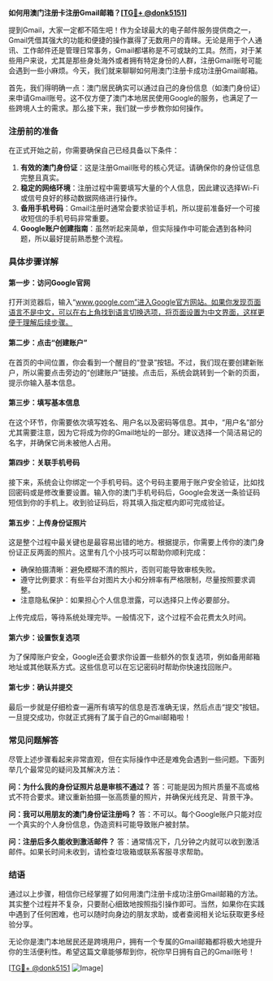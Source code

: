**如何用澳门注册卡注册Gmail邮箱？[[TG💪+ @donk5151](https://t.me/s/donk5151)]**

提到Gmail，大家一定都不陌生吧！作为全球最大的电子邮件服务提供商之一，Gmail凭借其强大的功能和便捷的操作赢得了无数用户的青睐。无论是用于个人通讯、工作邮件还是管理日常事务，Gmail都堪称是不可或缺的工具。然而，对于某些用户来说，尤其是那些身处海外或者拥有特定身份的人群，注册Gmail账号可能会遇到一些小麻烦。今天，我们就来聊聊如何用澳门注册卡成功注册Gmail邮箱。

首先，我们得明确一点：澳门居民确实可以通过自己的身份信息（如澳门身份证）来申请Gmail账号。这不仅方便了澳门本地居民使用Google的服务，也满足了一些跨境人士的需求。那么接下来，我们就一步步教你如何操作。

### 注册前的准备

在正式开始之前，你需要确保自己已经具备以下条件：

1. **有效的澳门身份证**：这是注册Gmail账号的核心凭证。请确保你的身份证信息完整且真实。
2. **稳定的网络环境**：注册过程中需要填写大量的个人信息，因此建议选择Wi-Fi或信号良好的移动数据网络进行操作。
3. **备用手机号码**：Gmail注册时通常会要求验证手机，所以提前准备好一个可接收短信的手机号码非常重要。
4. **Google账户创建指南**：虽然听起来简单，但实际操作中可能会遇到各种问题，所以最好提前熟悉整个流程。

### 具体步骤详解

#### 第一步：访问Google官网

打开浏览器后，输入“www.google.com”进入Google官方网站。如果你发现页面语言不是中文，可以在右上角找到语言切换选项，将页面设置为中文界面，这样更便于理解后续步骤。

#### 第二步：点击“创建账户”

在首页的中间位置，你会看到一个醒目的“登录”按钮。不过，我们现在要创建新账户，所以需要点击旁边的“创建账户”链接。点击后，系统会跳转到一个新的页面，提示你输入基本信息。

#### 第三步：填写基本信息

在这个环节，你需要依次填写姓名、用户名以及密码等信息。其中，“用户名”部分尤其需要注意，因为它将成为你的Gmail地址的一部分。建议选择一个简洁易记的名字，并确保它尚未被他人占用。

#### 第四步：关联手机号码

接下来，系统会让你绑定一个手机号码。这个号码主要用于账户安全验证，比如找回密码或是修改重要设置。输入你的澳门手机号码后，Google会发送一条验证码短信到你的手机上。收到验证码后，将其填入指定框内即可完成验证。

#### 第五步：上传身份证照片

这是整个过程中最关键也是最容易出错的地方。根据提示，你需要上传你的澳门身份证正反两面的照片。这里有几个小技巧可以帮助你顺利完成：

- 确保拍摄清晰：避免模糊不清的照片，否则可能导致审核失败。
- 遵守比例要求：有些平台对图片大小和分辨率有严格限制，尽量按照要求调整。
- 注意隐私保护：如果担心个人信息泄露，可以选择只上传必要部分。

上传完成后，等待系统处理完毕。一般情况下，这个过程不会花费太久时间。

#### 第六步：设置恢复选项

为了保障账户安全，Google还会要求你设置一些额外的恢复选项，例如备用邮箱地址或其他联系方式。这些信息可以在忘记密码时帮助你快速找回账户。

#### 第七步：确认并提交

最后一步就是仔细检查一遍所有填写的信息是否准确无误，然后点击“提交”按钮。一旦提交成功，你就正式拥有了属于自己的Gmail邮箱啦！

### 常见问题解答

尽管上述步骤看起来非常直观，但在实际操作中还是难免会遇到一些问题。下面列举几个最常见的疑问及其解决方法：

**问：为什么我的身份证照片总是审核不通过？**
答：可能是因为照片质量不高或格式不符合要求。建议重新拍摄一张高质量的照片，并确保光线充足、背景干净。

**问：我可以用朋友的澳门身份证注册吗？**
答：不可以。每个Google账户只能对应一个真实的个人身份信息，伪造资料可能导致账户被封禁。

**问：注册后多久能收到激活邮件？**
答：通常情况下，几分钟之内就可以收到激活邮件。如果长时间未收到，请检查垃圾箱或联系客服寻求帮助。

### 结语

通过以上步骤，相信你已经掌握了如何用澳门注册卡成功注册Gmail邮箱的方法。其实整个过程并不复杂，只要耐心细致地按照指引操作即可。当然，如果你在实践中遇到了任何困难，也可以随时向身边的朋友求助，或者查阅相关论坛获取更多经验分享。

无论你是澳门本地居民还是跨境用户，拥有一个专属的Gmail邮箱都将极大地提升你的生活便利性。希望这篇文章能够帮到你，祝你早日拥有自己的Gmail账号！

[[TG💪+ @donk5151](https://t.me/s/donk5151) ![Image](https://i.postimg.cc/rwNCRYN7/Snipaste-2025-04-30-17-27-05.png)]